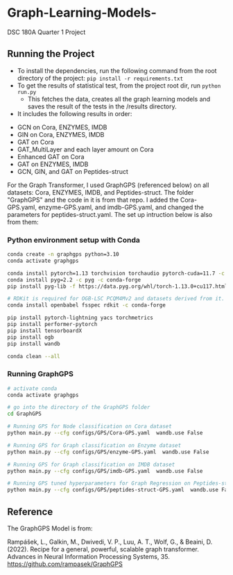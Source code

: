 # Graph-Learning-Models-
DSC 180A Quarter 1 Project

## Running the Project
* To install the dependencies, run the following command from the root directory of the project: `pip install -r requirements.txt`
* To get the results of statistical test, from the project root dir, run `python run.py`
  - This fetches the data, creates all the graph learning models and saves the result of the tests in the /results directory.
* It includes the following results in order:
- GCN on Cora, ENZYMES, IMDB
- GIN on Cora, ENZYMES, IMDB
- GAT on Cora
- GAT_MultiLayer and each layer amount on Cora
- Enhanced GAT on Cora
- GAT on ENZYMES, IMDB
- GCN, GIN, and GAT on Peptides-struct

For the Graph Transformer, I used GraphGPS (referenced below) on all datasets: Cora, ENZYMES, IMDB, and Peptides-struct. The folder "GraphGPS" and the code in it is from that repo. I added the Cora-GPS.yaml, enzyme-GPS.yaml, and imdb-GPS.yaml, and changed the parameters for peptides-struct.yaml. The set up intruction below is also from them:

### Python environment setup with Conda

```bash
conda create -n graphgps python=3.10
conda activate graphgps

conda install pytorch=1.13 torchvision torchaudio pytorch-cuda=11.7 -c pytorch -c nvidia
conda install pyg=2.2 -c pyg -c conda-forge
pip install pyg-lib -f https://data.pyg.org/whl/torch-1.13.0+cu117.html

# RDKit is required for OGB-LSC PCQM4Mv2 and datasets derived from it.  
conda install openbabel fsspec rdkit -c conda-forge

pip install pytorch-lightning yacs torchmetrics
pip install performer-pytorch
pip install tensorboardX
pip install ogb
pip install wandb

conda clean --all
```
### Running GraphGPS
```bash
# activate conda
conda activate graphgps

# go into the directory of the GraphGPS folder
cd GraphGPS

# Running GPS for Node classification on Cora dataset
python main.py --cfg configs/GPS/Cora-GPS.yaml  wandb.use False

# Running GPS for Graph classification on Enzyme dataset
python main.py --cfg configs/GPS/enzyme-GPS.yaml  wandb.use False

# Running GPS for Graph classification on IMDB dataset
python main.py --cfg configs/GPS/imdb-GPS.yaml  wandb.use False

# Running GPS tuned hyperparameters for Graph Regression on Peptides-struct
python main.py --cfg configs/GPS/peptides-struct-GPS.yaml  wandb.use False
```

## Reference 

The GraphGPS Model is from:

Rampášek, L., Galkin, M., Dwivedi, V. P., Luu, A. T., Wolf, G., & Beaini, D. (2022). Recipe for a general, powerful, scalable graph transformer. Advances in Neural Information Processing Systems, 35. https://github.com/rampasek/GraphGPS 
